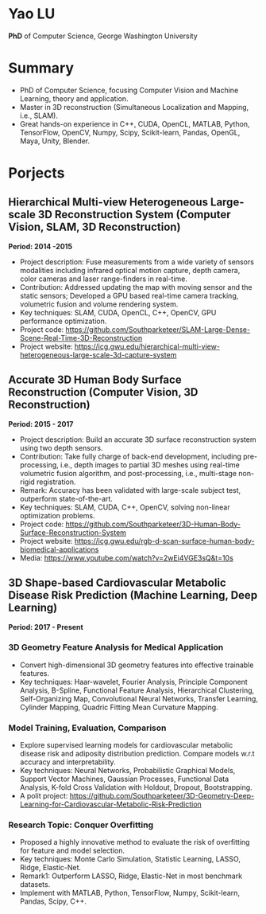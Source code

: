 # Yao LU 
**PhD** of Computer Science, George Washington University

# Summary
* PhD of Computer Science, focusing Computer Vision and Machine Learning, theory and application.
* Master in 3D reconstruction (Simultaneous Localization and Mapping, i.e., SLAM).
* Great hands-on experience in C++, CUDA, OpenCL, MATLAB, Python, TensorFlow, OpenCV, Numpy, Scipy, Scikit-learn, Pandas, OpenGL, Maya, Unity, Blender.

# Porjects
## Hierarchical Multi-view Heterogeneous Large-scale 3D Reconstruction System (Computer Vision, SLAM, 3D Reconstruction)	
**Period: 2014 -2015**
* Project description: Fuse measurements from a wide variety of sensors modalities including infrared optical motion capture, depth camera, color cameras and laser range-finders in real-time.
* Contribution: Addressed updating the map with moving sensor and the static sensors; Developed a GPU based real-time camera tracking, volumetric fusion and volume rendering system.
* Key techniques: SLAM, CUDA, OpenCL, C++, OpenCV, GPU performance optimization.
* Project code: https://github.com/Southparketeer/SLAM-Large-Dense-Scene-Real-Time-3D-Reconstruction
* Project website: https://icg.gwu.edu/hierarchical-multi-view-heterogeneous-large-scale-3d-capture-system

## Accurate 3D Human Body Surface Reconstruction (Computer Vision, 3D Reconstruction)
**Period: 2015 - 2017**    
* Project description: Build an accurate 3D surface reconstruction system using two depth sensors.
* Contribution: Take fully charge of back-end development, including pre-processing, i.e., depth images to partial 3D meshes using real-time volumetric fusion algorithm, and post-processing, i.e., multi-stage non-rigid registration.
* Remark: Accuracy has been validated with large-scale subject test, outperform state-of-the-art.
* Key techniques: SLAM, CUDA, C++, OpenCV, solving non-linear optimization problems.
* Project code: https://github.com/Southparketeer/3D-Human-Body-Surface-Reconstruction-System
* Project website: https://icg.gwu.edu/rgb-d-scan-surface-human-body-biomedical-applications
* Media: https://www.youtube.com/watch?v=2wEi4VGE3sQ&t=10s

## 3D Shape-based Cardiovascular Metabolic Disease Risk Prediction (Machine Learning, Deep Learning)
**Period: 2017 - Present**
### 3D Geometry Feature Analysis for Medical Application
* Convert high-dimensional 3D geometry features into effective trainable features.
* Key techniques: Haar-wavelet, Fourier Analysis, Principle Component Analysis, B-Spline, Functional Feature Analysis, Hierarchical Clustering, Self-Organizing Map, Convolutional Neural Networks, Transfer Learning, Cylinder Mapping, Quadric Fitting Mean Curvature Mapping.
### Model Training, Evaluation, Comparison
* Explore supervised learning models for cardiovascular metabolic disease risk and adiposity distribution prediction. Compare models w.r.t accuracy and interpretability.
* Key techniques: Neural Networks, Probabilistic Graphical Models, Support Vector Machines, Gaussian Processes, Functional Data Analysis, K-fold Cross Validation with Holdout, Dropout, Bootstrapping.
* A polit project: https://github.com/Southparketeer/3D-Geometry-Deep-Learning-for-Cardiovascular-Metabolic-Risk-Prediction

### Research Topic: Conquer Overfitting
* Proposed a highly innovative method to evaluate the risk of overfitting for feature and model selection.
* Key techniques: Monte Carlo Simulation, Statistic Learning, LASSO, Ridge, Elastic-Net.
* Remark1: Outperform LASSO, Ridge, Elastic-Net in most benchmark datasets.
* Implement with MATLAB, Python, TensorFlow, Numpy, Scikit-learn, Pandas, Scipy, C++.
